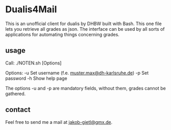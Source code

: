 # Dualis4Mail

This is an unofficial client for dualis by DHBW built with Bash. This one file lets you retrieve all grades as json. 
The interface can be used by all sorts of applications for automating things concerning grades.

## usage

Call: 
 ./NOTEN.sh [Options] 
 
Options: 
 -u	Set username (f.e. muster.max@dh-karlsruhe.de) 
 -p	Set password 
 -h	Show help page 
 
The options -u and -p are mandatory fields, without them, grades cannot be gathered. 

## contact

Feel free to send me a mail at jakob-gietl@gmx.de.

